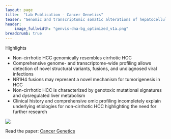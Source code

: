 ```yaml
---
layout: page
title:  "Lab Publication - Cancer Genetics"
teaser: "Genomic and transcriptomic somatic alterations of hepatocellular carcinoma in non-cirrhotic livers"
header:
    image_fullwidth: "genvis-dna-bg_optimized_v1a.png"
breadcrumb: true
---
```

Highlights

- Non-cirrhotic HCC genomically resembles cirrhotic HCC
- Comprehensive genome- and transcriptome-wide profiling allows detection of novel structural variants, fusions, and undiagnosed viral infections
- NR1H4 fusions may represent a novel mechanism for tumorigenesis in HCC
- Non-cirrhotic HCC is characterized by genotoxic mutational signatures and dysregulated liver metabolism
- Clinical history and comprehensive omic profiling incompletely explain underlying etiologies for non-cirrhotic HCC highlighting the need for further research

<div class="row">
    <div class="small-12 columns">
        <img src="/assets/img/news/HCC_Skidmore.jpg">
    </div>
</div>

Read the paper: [Cancer Genetics](http://dx.doi.org/10.1016/j.cancergen.2022.04.002)
